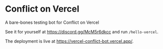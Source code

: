 # Conflict on Vercel

A bare-bones testing bot for Conflict on Vercel

See it for yourself at https://discord.gg/McM5r6dkcc and run `/hello-vercel`.

The deployment is live at https://vercel-conflict-bot.vercel.app/.

